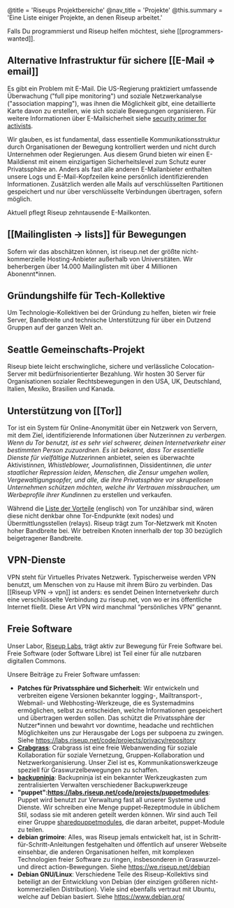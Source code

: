 @title = 'Riseups Projektbereiche'
@nav_title = 'Projekte'
@this.summary = 'Eine Liste einiger Projekte, an denen Riseup arbeitet.'

Falls Du programmierst und Riseup helfen möchtest, siehe [[programmers-wanted]].

## Alternative Infrastruktur für sichere [[E-Mail => email]]

Es gibt ein Problem mit E-Mail. Die US-Regierung praktiziert umfassende Überwachung ("full pipe monitoring") und soziale Netzwerkanalyse ("association mapping"), was ihnen die Möglichkeit gibt, eine detaillierte Karte davon zu erstellen, wie sich soziale Bewegungen organisieren. Für weitere Informationen über E-Mailsicherheit siehe [security primer for activists](https://web.archive.org/web/20160306044630/https://zine.riseup.net/).

Wir glauben, es ist fundamental, dass essentielle Kommunikationsstruktur durch Organisationen der Bewegung kontrolliert werden und nicht durch Unternehmen oder Regierungen. Aus diesem Grund bieten wir einen E-Maildienst mit einem einzigartigen Sicherheitslevel zum Schutz eurer Privatssphäre an. Anders als fast alle anderen E-Mailanbieter enthalten unsere Logs und E-Mail-Kopfzeilen keine persönlich identifizierenden Informationen. Zusätzlich werden alle Mails auf verschlüsselten Partitionen gespeichert und nur über verschlüsselte Verbindungen übertragen, sofern möglich.

Aktuell pflegt Riseup zehntausende E-Mailkonten.

## [[Mailinglisten -> lists]] für Bewegungen

Sofern wir das abschätzen können, ist riseup.net der größte nicht-kommerzielle Hosting-Anbieter außerhalb von Universitäten. Wir beherbergen über 14.000 Mailinglisten mit über 4 Millionen Abonennt*innen.

## Gründungshilfe für Tech-Kollektive

Um Technologie-Kollektiven bei der Gründung zu helfen, bieten wir freie Server, Bandbreite und technische Unterstützung für über ein Dutzend Gruppen auf der ganzen Welt an.

## Seattle Gemeinschafts-Projekt

Riseup biete leicht erschwingliche, sichere und verlässliche Colocation-Server mit bedürfnisorientierter Bezahlung. Wir hosten 30 Server für Organisationen sozialer Rechtsbewegungen in den USA, UK, Deutschland, Italien, Mexiko, Brasilien und Kanada.

## Unterstützung von [[Tor]]

Tor ist ein System für Online-Anonymität über ein Netzwerk von Servern, mit dem Ziel, identifizierende Informationen über Nutzer*innen zu verbergen. Wenn du Tor benutzt, ist es sehr viel schwerer, deinen Internetverkehr einer bestimmten Person zuzuordnen. Es ist bekannt, dass Tor essentielle Dienste für vielfältige Nutzer*innen anbietet, seien es überwachte Aktivist*innen, Whistleblower, Journalist*innen, Dissident*innen, die unter staatlicher Repression leiden, Menschen, die Zensur umgehen wollen, Vergewaltigungsopfer, und alle, die ihre Privatssphäre vor skrupellosen Unternehmen schützen möchten, welche ihr Vertrauen missbrauchen, um Werbeprofile ihrer Kund*innen zu erstellen und verkaufen.

Während die [Liste der Vorteile](https://www.torproject.org/about/torusers.html.en) (englisch) von Tor unzählbar sind, wären diese nicht denkbar ohne Tor-Endpunkte (exit nodes) und Übermittlungsstellen (relays). Riseup trägt zum Tor-Netzwerk mit Knoten hoher Bandbreite bei. Wir betreiben Knoten innerhalb der top 30 bezüglich beigetragener Bandbreite.

## VPN-Dienste

VPN steht für Virtuelles Privates Netzwerk. Typischerweise werden VPN benutzt, um Menschen von zu Hause mit ihrem Büro zu verbinden. Das [[Riseup VPN -> vpn]] ist anders: es sendet Deinen Internetverkehr durch eine verschlüsselte Verbindung zu riseup.net, von wo er ins öffentliche Internet fließt. Diese Art VPN wird manchmal “persönliches VPN” genannt.

## Freie Software

Unser Labor, [Riseup Labs](https://riseuplabs.org), trägt aktiv zur Bewegung für Freie Software bei. Freie Software (oder Software Libre) ist Teil einer für alle nutzbaren digitallen Commons.

Unsere Beiträge zu Freier Software umfassen:

* **Patches für Privatssphäre und Sicherheit**: Wir entwickeln und verbreiten eigene Versionen bekannter logging-, Mailtransport-, Webmail- und Webhosting-Werkzeuge, die es Systemadmins ermöglichen, selbst zu entscheiden, welche Informationen gespeichert und übertragen werden sollen. Das schützt die Privatssphäre der Nutzer*innen und bewahrt vor downtime, headache und rechtlichen Möglichkeiten uns zur Herausgabe der Logs per subpoena zu zwingen. Siehe https://labs.riseup.net/code/projects/privacy/repository
* **[Crabgrass](https://0xacab.org/riseuplabs/crabgrass)**: Crabgrass ist eine freie Webanwending für soziale Kollaboration für soziale Vernetzung, Gruppen-Kollaboration und Netzwerkorganisierung. Unser Ziel ist es, Kommunikationswerkzeuge speziell für Graswurzelbewegungen zu schaffen.
* **[backupninja](https://0xacab.org/riseuplabs/backupninja)**: Backupninja ist ein bekannter Werkzeugkasten zum zentralisierten Verwalten verschiedener Backupwerkzeuge
* **"puppet":https://labs.riseup.net/code/projects/puppetmodules**: Puppet wird benutzt zur Verwaltung fast all unserer Systeme und Dienste. Wir schreiben eine Menge puppet-Rezeptmodule in üblichem Stil, sodass sie mit anderen geteilt werden können. Wir sind auch Teil einer Gruppe [sharedpuppetmodules](https://labs.riseup.net/code/projects/sharedpuppetmodules), die daran arbeitet, puppet-Module zu teilen.
* **debian grimoire**: Alles, was Riseup jemals entwickelt hat, ist in Schritt-für-Schritt-Anleitungen festgehalten und öffentlich auf unserer Webseite einsehbar, die anderen Organisationen helfen, mit komplexen Technologien freier Software zu ringen, insbesonderen in Graswurzel- und direct action-Bewegungen. Siehe https://we.riseup.net/debian
* **Debian GNU/Linux**: Verschiedene Teile des Riseup-Kollektivs sind beteiligt an der Entwicklung von Debian (der einzigen größeren nicht-kommerziellen Distribution). Viele sind ebenfalls vertraut mit Ubuntu, welche auf Debian basiert. Siehe https://www.debian.org/
